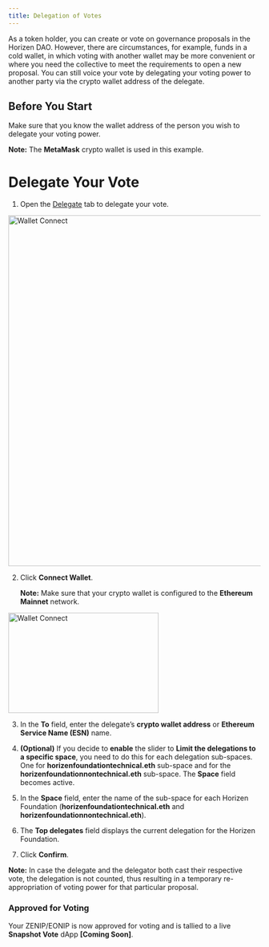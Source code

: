 ```yaml
---
title: Delegation of Votes
---
```


As a token holder, you can create or vote on governance proposals in the Horizen DAO. However, there are circumstances, for example, funds in a cold wallet, in which voting with another wallet may be more convenient or where you need the collective to meet the requirements to open a new proposal. You can still voice your vote by delegating your voting power to another party via the crypto wallet address of the delegate. 

## Before You Start

Make sure that you know the wallet address of the person you wish to delegate your voting power.

**Note:** The **MetaMask** crypto wallet is used in this example.

# Delegate Your Vote

1. Open the [Delegate](https://snapshot.org/#/delegate/horizenfoundation.eth) tab to delegate your vote.

<p>
<img src={require("/img/docs/delegation/landingpage1.png").default} alt="Wallet Connect" width="800" height="700" />
</p>

2. Click **Connect Wallet**. 

    **Note:** Make sure that your crypto wallet is configured to the **Ethereum Mainnet** network.

<p>
<img src={require("/img/docs/delegation/metamask_confignetwork2.png").default} alt="Wallet Connect" width="300" height="200" />
</p>

3. In the **To** field, enter the delegate’s **crypto wallet address** or **Ethereum Service Name (ESN)** name.

4. **(Optional)** If you decide to **enable** the slider to **Limit the delegations to a specific space**, you need to do this for each delegation sub-spaces. One for **horizenfoundationtechnical.eth** sub-space and for the **horizenfoundationnontechnical.eth** sub-space. The **Space** field becomes active.

5. In the **Space** field, enter the name of the sub-space for each Horizen Foundation (**horizenfoundationtechnical.eth** and **horizenfoundationnontechnical.eth**).

6. The **Top delegates** field displays the current delegation for the Horizen Foundation.

7. Click **Confirm**.

**Note:** In case the delegate and the delegator both cast their respective vote, the delegation is not counted, thus resulting in a temporary re-appropriation of voting power for that particular proposal. 


### Approved for Voting

Your ZENIP/EONIP is now approved for voting and is tallied to a live **Snapshot Vote** dApp  **[Coming Soon]**.

